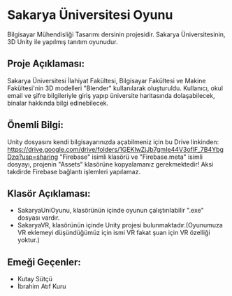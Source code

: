# Sakarya Üniversitesi Oyunu
Bilgisayar Mühendisliği Tasarımı dersinin projesidir. Sakarya Üniversitesinin, 3D Unity ile yapılmış tanıtım oyunudur.

## Proje Açıklaması:
  Sakarya Üniversitesi İlahiyat Fakültesi, Bilgisayar Fakültesi ve Makine Fakültesi'nin 3D modelleri "Blender" kullanılarak oluşturuldu.
  Kullanıcı, okul email ve şifre bilgileriyle giriş yapıp üniversite haritasında dolaşabilecek, binalar hakkında bilgi edinebilecek.
  
## Önemli Bilgi:
  Unity dosyasını kendi bilgisayarınızda açabilmeniz için bu Drive linkinden: https://drive.google.com/drive/folders/1GEKIwZjJb7gmIe44V3oflF_7B4YbgDzq?usp=sharing       "Firebase" isimli klasörü ve "Firebase.meta" isimli dosyayı, projenin "Assets" klasörüne kopyalamanız gerekmektedir!
  Aksi takdirde Firebase bağlantı işlemleri yapılamaz.
  
## Klasör Açıklaması:
  - SakaryaUniOyunu, klasörünün içinde oyunun çalıştırılabilir ".exe" dosyası vardır.
  - SakaryaVR, klasörünün içinde Unity projesi bulunmaktadır.(Oyunumuza VR eklemeyi düşündüğümüz için ismi VR fakat şuan için VR özelliği yoktur.)
  
## Emeği Geçenler:
  - Kutay Sütçü
  - İbrahim Atıf Kuru
